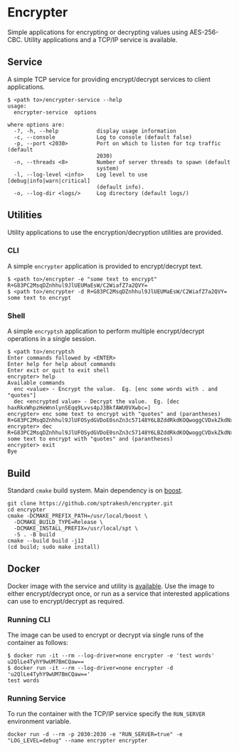# Encrypter
Simple applications for encrypting or decrypting values using AES-256-CBC.
Utility applications and a TCP/IP service is available.

## Service
A simple TCP service for providing encrypt/decrypt services to client applications.

```shell
$ <path to>/encrypter-service --help
usage:
  encrypter-service  options

where options are:
  -?, -h, --help            display usage information
  -c, --console             Log to console (default false)
  -p, --port <2030>         Port on which to listen for tcp traffic (default
                            2030)
  -n, --threads <8>         Number of server threads to spawn (default
                            system)
  -l, --log-level <info>    Log level to use [debug|info|warn|critical]
                            (default info).
  -o, --log-dir <logs/>     Log directory (default logs/)
```

## Utilities
Utility applications to use the encryption/decryption utilities are provided.

### CLI
A simple `encrypter` application is provided to encrypt/decrypt text.

```shell
$ <path to>/encrypter -e "some text to encrypt"
R+G83PC2MsqDZnhhul9JlUEUMaEsW/C2WiafZ7a2QVY=
$ <path to>/encrypter -d R+G83PC2MsqDZnhhul9JlUEUMaEsW/C2WiafZ7a2QVY=
some text to encrypt
```

### Shell
A simple `encryptsh` application to perform multiple encrypt/decrypt operations in
a single session.

```shell
$ <path to>/encryptsh
Enter commands followed by <ENTER>
Enter help for help about commands
Enter exit or quit to exit shell
encrypter> help
Available commands
  enc <value> - Encrypt the value.  Eg. [enc some words with . and "quotes"]
  dec <encrypted value> - Decrypt the value.  Eg. [dec haxRkxWhpzHeWnnlynSEqq9Lvvs4pJ3BkfAWU0VXwbc=]
encrypter> enc some text to encrypt with "quotes" and (parantheses)
R+G83PC2MsqDZnhhul9JlUFOSydGVDoE0snZn3c57148Y6LBZddRkdKOQwoggCVDxkZkdNxr0AAesgdshJidlQ==
encrypter> dec R+G83PC2MsqDZnhhul9JlUFOSydGVDoE0snZn3c57148Y6LBZddRkdKOQwoggCVDxkZkdNxr0AAesgdshJidlQ==
some text to encrypt with "quotes" and (parantheses)
encrypter> exit
Bye
```

## Build
Standard `cmake` build system.  Main dependency is on [boost](https://boost.org/).

```shell
git clone https://github.com/sptrakesh/encrypter.git
cd encrypter
cmake -DCMAKE_PREFIX_PATH=/usr/local/boost \
  -DCMAKE_BUILD_TYPE=Release \
  -DCMAKE_INSTALL_PREFIX=/usr/local/spt \
  -S . -B build
cmake --build build -j12
(cd build; sudo make install)
```

## Docker
Docker image with the service and utility is [available](https://hub.docker.com/repository/docker/sptrakesh/encrypter).
Use the image to either encrypt/decrypt once, or run as a service that interested 
applications can use to encrypt/decrypt as required.

### Running CLI
The image can be used to encrypt or decrypt via single runs of the container
as follows:

```shell
$ docker run -it --rm --log-driver=none encrypter -e 'test words'
u2QlLe4TyhY9wUM7BmCQaw==
$ docker run -it --rm --log-driver=none encrypter -d 'u2QlLe4TyhY9wUM7BmCQaw=='
test words
```

### Running Service
To run the container with the TCP/IP service specify the `RUN_SERVER` environment
variable.

```shell
docker run -d --rm -p 2030:2030 -e "RUN_SERVER=true" -e "LOG_LEVEL=debug" --name encrypter encrypter
```